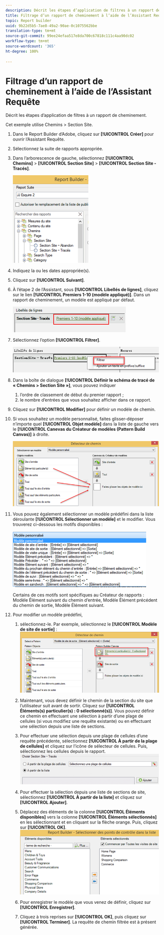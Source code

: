 ```yaml
---
description: Décrit les étapes d’application de filtres à un rapport de cheminement.
title: Filtrage d’un rapport de cheminement à l’aide de l’Assistant Requête
topic: Report builder
uuid: 9b22d5b5-7ae8-49a2-90ae-0c1075562bbe
translation-type: tm+mt
source-git-commit: 99ee24efaa517e8da700c67818c111c4aa90dc02
workflow-type: tm+mt
source-wordcount: '365'
ht-degree: 100%

---
```



# Filtrage d’un rapport de cheminement à l’aide de l’Assistant Requête

Décrit les étapes d’application de filtres à un rapport de cheminement.

Cet exemple utilise Chemins > Section Site.

1. Dans le Report Builder d’Adobe, cliquez sur **[!UICONTROL Créer]** pour ouvrir l’Assistant Requête.
1. Sélectionnez la suite de rapports appropriée.
1. Dans l’arborescence de gauche, sélectionnez **[!UICONTROL Chemins]** > **[!UICONTROL Section Site]** > **[!UICONTROL Section Site - Tracés]**.

   ![](assets/site_section_path_1.png)

1. Indiquez la ou les dates appropriée(s).
1. Cliquez sur **[!UICONTROL Suivant]**.
1. À l’étape 2 de l’Assistant, sous **[!UICONTROL Libellés de lignes]**, cliquez sur le lien **[!UICONTROL Premiers 1-10 (modèle appliqué)]**. Dans un rapport de cheminement, un modèle est appliqué par défaut.

   ![](assets/site_section_path_2.png)

1. Sélectionnez l’option **[!UICONTROL Filtrer]**.

   ![](assets/filter_option.png)

1. Dans la boîte de dialogue **[!UICONTROL Définir le schéma de tracé de « Chemins > Section Site »]**, vous pouvez indiquer
   1. l’ordre de classement de début du premier rapport ;
   1. le nombre d’entrées que vous souhaitez afficher dans ce rapport.
1. Cliquez sur **[!UICONTROL Modifier]** pour définir un modèle de chemin.
1. Si vous souhaitez un modèle personnalisé, faites glisser-déposer n’importe quel **[!UICONTROL Objet modèle]** dans la liste de gauche vers le **[!UICONTROL Canevas du Créateur de modèles (Pattern Build Canvas)]** à droite.

   ![](assets/custom_pattern.png)

1. Vous pouvez également sélectionner un modèle prédéfini dans la liste déroulante **[!UICONTROL Sélectionner un modèle]** et le modifier. Vous trouverez ci-dessous les motifs disponibles :

   ![](assets/select_a_pattern.png)

   Certains de ces motifs sont spécifiques au Créateur de rapports : Modèle Élément suivant du chemin d’entrée, Modèle Élément précédent du chemin de sortie, Modèle Élément suivant.
1. Pour modifier un modèle prédéfini,
   1. sélectionnez-le. Par exemple, sélectionnez le **[!UICONTROL Modèle de site de sortie]** : ![](assets/exited_site_pattern.png)

   1. Maintenant, vous devez définir le chemin de la section du site que l’utilisateur suit avant de sortir. Cliquez sur **[!UICONTROL Éléments(s) particulier(s) : 0 sélectionné(s)]**. Vous pouvez définir ce chemin en effectuant une sélection à partir d’une plage de cellules (si vous modifiez une requête existante) ou en effectuant une sélection depuis une liste de sections.
   1. Pour effectuer une sélection depuis une plage de cellules d’une requête précédente, sélectionnez **[!UICONTROL À partir de la plage de cellules]** et cliquez sur l’icône de sélecteur de cellules. Puis, sélectionnez les cellules depuis le rapport. ![](assets/choose_site_section_paths.png)

   1. Pour effectuer la sélection depuis une liste de sections de site, sélectionnez **[!UICONTROL À partir de la liste]** et cliquez sur **[!UICONTROL Ajouter]**.
   1. Déplacez des éléments de la colonne **[!UICONTROL Éléments disponibles]** vers la colonne **[!UICONTROL Éléments sélectionnés]** en les sélectionnant et en cliquant sur la flèche orange. Puis, cliquez sur **[!UICONTROL OK]**. ![](assets/move_site_section_elements.png)

   1. Pour enregistrer le modèle que vous venez de définir, cliquez sur **[!UICONTROL Enregistrer]**.
   1. Cliquez à trois reprises sur **[!UICONTROL OK]**, puis cliquez sur **[!UICONTROL Terminer]**. La requête de chemin filtrée est à présent générée.
